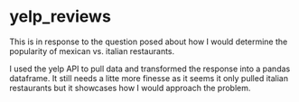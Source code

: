 # yelp_reviews

This is in response to the question posed about how I would determine the popularity of mexican vs. italian restaurants.

I used the yelp API to pull data and transformed the response into a pandas dataframe. It still needs a litte more finesse as it seems it only pulled italian restaurants but it showcases how I would approach the problem.
